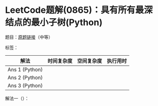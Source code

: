 # LeetCode题解(0865)：具有所有最深结点的最小子树(Python)

题目：[原题链接](https://leetcode-cn.com/problems/smallest-subtree-with-all-the-deepest-nodes/)（中等）

标签：

| 解法           | 时间复杂度 | 空间复杂度 | 执行用时 |
| -------------- | ---------- | ---------- | -------- |
| Ans 1 (Python) |            |            |          |
| Ans 2 (Python) |            |            |          |
| Ans 3 (Python) |            |            |          |

解法一（）：

